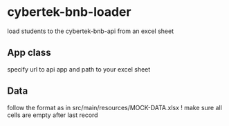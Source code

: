 # cybertek-bnb-loader
load students to the cybertek-bnb-api from an excel sheet


## App class
specify url to api app and path to your excel sheet

## Data
follow the format as in src/main/resources/MOCK-DATA.xlsx 
! make sure all cells are empty after last record
 
